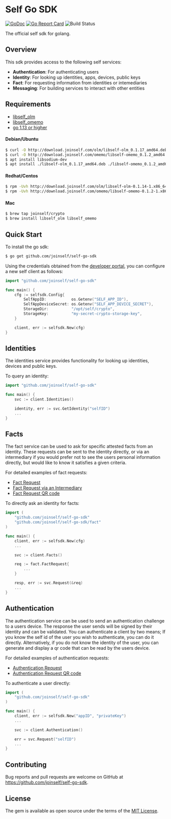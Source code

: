 # Self Go SDK

[![GoDoc](https://godoc.org/github.com/joinself/self-go-sdk?status.svg)](https://godoc.org/github.com/joinself/self-go-sdk)
[![Go Report Card](https://goreportcard.com/badge/github.com/joinself/self-go-sdk)](https://goreportcard.com/report/github.com/joinself/self-go-sdk)
![Build Status](https://github.com/joinself/self-go-sdk/actions/workflows/ci.yml/badge.svg?branch=master)

The official self sdk for golang.

## Overview


This sdk provides access to the following self services:

- **Authentication**: For authenticating users
- **Identity**: For looking up identities, apps, devices, public keys
- **Fact**: For requesting information from identities or intemediaries
- **Messaging**: For building services to interact with other entities

## Requirements

- [libself_olm](github.com/joinself/olm)
- [libself_omemo](github.com/joinself/omemo)
- [go 1.13 or higher](golang.org)


#### Debian/Ubuntu
```sh
$ curl -O http://download.joinself.com/olm/libself-olm_0.1.17_amd64.deb
$ curl -O http://download.joinself.com/omemo/libself-omemo_0.1.2_amd64.deb
$ apt install libsodium-dev
$ apt install ./libself-olm_0.1.17_amd64.deb ./libself-omemo_0.1.2_amd64.deb
```

#### Redhat/Centos
```sh
$ rpm -Uvh http://download.joinself.com/olm/libself-olm-0.1.14-1.x86_64.rpm
$ rpm -Uvh http://download.joinself.com/omemo/libself-omemo-0.1.2-1.x86_64.rpm
```

#### Mac
```sh
$ brew tap joinself/crypto
$ brew install libself_olm libself_omemo
```

## Quick Start

To install the go sdk:
```sh
$ go get github.com/joinself/self-go-sdk
```


Using the credentials obtained from the [developer portal](developer.joinself.com), you can configure a new self client as follows:

```go
import "github.com/joinself/self-go-sdk"

func main() {
    cfg := selfsdk.Config{
		SelfAppID:           os.Getenv("SELF_APP_ID"),
		SelfAppDeviceSecret: os.Getenv("SELF_APP_DEVICE_SECRET"),
		StorageDir:          "/opt/self/crypto",
		StorageKey:          "my-secret-crypto-storage-key",
	}

    client, err := selfsdk.New(cfg)
}
```

## Identities

The identities service provides functionality for looking up identities, devices and public keys.

To query an identity:

```go
import "github.com/joinself/self-go-sdk"

func main() {
    svc := client.Identities()

    identity, err := svc.GetIdentity("selfID")
    ...
}
```

## Facts

The fact service can be used to ask for specific attested facts from an identity. These requests can be sent to the identity directly, or via an intermediary if you would prefer not to see the users personal information directly, but would like to know it satisfies a given criteria.

For detailed examples of fact requests:
- [Fact Request](_examples/fact_request/fact.go)
- [Fact Request via an Intermediary](_examples/fact_request_intermediary/fact.go)
- [Fact Request QR code](_examples/fact_request_qr/fact.go)

To directly ask an identity for facts:

```go
import (
    "github.com/joinself/self-go-sdk"
    "github.com/joinself/self-go-sdk/fact"
)

func main() {
    client, err := selfsdk.New(cfg)
    ...

    svc := client.Facts()

    req := fact.FactRequest{
        ...
    }

    resp, err := svc.Request(&req)
    ...
}
```

## Authentication

The authentication service can be used to send an authentication challenge to a users device. The response the user sends will be signed by their identity and can be validated. You can authenticate a client by two means; If you know the self id of the user you wish to authenticate, you can do it directly. Alternatively, if you do not know the identity of the user, you can generate and display a qr code that can be read by the users device.

For detailed examples of authentication requests:
- [Authentication Request](_examples/authentication/authentication.go)
- [Authentication Request QR code](_examples/authentication_qr/authentication.go)

To authenticate a user directly:

```go
import (
    "github.com/joinself/self-go-sdk"
)

func main() {
    client, err := selfsdk.New("appID", "privateKey")
    ...

    svc := client.Authentication()

    err = svc.Request("selfID")
    ...
}
```

## Contributing

Bug reports and pull requests are welcome on GitHub at https://github.com/joinself/self-go-sdk.


## License

The gem is available as open source under the terms of the [MIT License](LICENSE).

